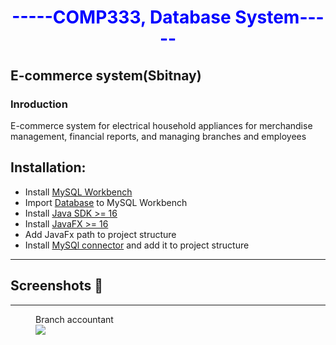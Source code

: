 <center><h1 style="color: blue;">-----COMP333, Database System-----</h1> </center>

<h2> E-commerce system(Sbitnay) </h2>
<h3>Inroduction</h3>
<p>E-commerce system for electrical household appliances for merchandise management, financial reports, and managing branches and employees</p>

## Installation:
  - Install <a href="https://dev.mysql.com/downloads/windows/installer/8.0.html"> MySQL Workbench</a>
  - Import <a href="https://developer.android.com/](https://github.com/AmeerEleyan/Database-Project-Sbitany/tree/master/DataBase/SbitanySQL)">Database</a> to MySQL      Workbench
  - Install <a href="https://download.oracle.com/java/19/latest/jdk-19_windows-x64_bin.exe">Java SDK >= 16</a>
  - Install <a href="https://gluonhq.com/products/javafx/">JavaFX >= 16</a>
  - Add JavaFx path to project structure
  - Install <a href="https://github.com/AmeerEleyan/Database-Project-Sbitany/tree/master/mysql-connector-java-8.0.28">MySQl connector</a> and add it to project structure

----------------------------------------------------------
## Screenshots 📸
----------------------------------------------------------

<figure>
   <figcaption style="text:center">Branch accountant</figcaption>
  <img src="https://raw.githubusercontent.com/AmeerEleyan/Database-Project-Sbitany/master/Screnshote's/accountent.PNG" width="auto" height="auto"> 
</figure>
